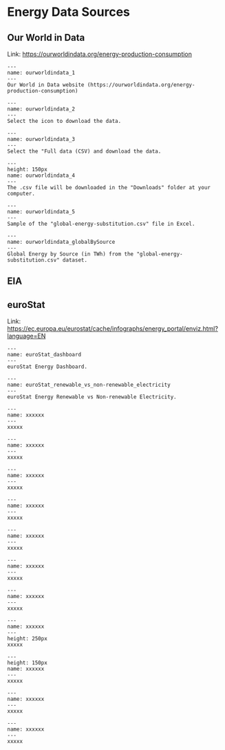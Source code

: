 # Energy Data Sources

## Our World in Data

Link: https://ourworldindata.org/energy-production-consumption 


```{figure} ../images/section4/section4_ourworldindata_1.jpg
---
name: ourworldindata_1
---
Our World in Data website (https://ourworldindata.org/energy-production-consumption)
```

```{figure} ../images/section4/section4_ourworldindata_2.jpg
---
name: ourworldindata_2
---
Select the icon to download the data.
```

```{figure} ../images/section4/section4_ourworldindata_3.jpg
---
name: ourworldindata_3
---
Select the "Full data (CSV) and download the data.
```

```{figure} ../images/section4/section4_ourworldindata_4.jpg
---
height: 150px
name: ourworldindata_4
---
The .csv file will be downloaded in the "Downloads" folder at your computer.
```

```{figure} ../images/section4/section4_ourworldindata_5.jpg
---
name: ourworldindata_5
---
Sample of the "global-energy-substitution.csv" file in Excel.
```

```{figure} ../images/section4/worldDatainPlot_EnergyBySource_plot.jpg
---
name: ourworldindata_globalBySource
---
Global Energy by Source (in TWh) from the "global-energy-substitution.csv" dataset.
```

## EIA

## euroStat

Link: https://ec.europa.eu/eurostat/cache/infographs/energy_portal/enviz.html?language=EN

```{figure} ../images/section4/section4_euroStat_1.jpg
---
name: euroStat_dashboard
---
euroStat Energy Dashboard.
```

```{figure} ../images/section4/section4_euroStat_2.jpg
---
name: euroStat_renewable_vs_non-renewable_electricity
---
euroStat Energy Renewable vs Non-renewable Electricity.
```

```{figure} ../images/section4/section4_euroStat_3.jpg
---
name: xxxxxx
---
xxxxx
```

```{figure} ../images/section4/section4_euroStat_4.jpg
---
name: xxxxxx
---
xxxxx
```


```{figure} ../images/section4/section4_euroStat_5.jpg
---
name: xxxxxx
---
xxxxx
```


```{figure} ../images/section4/section4_euroStat_5.jpg
---
name: xxxxxx
---
xxxxx
```


```{figure} ../images/section4/section4_euroStat_6.jpg
---
name: xxxxxx
---
xxxxx
```


```{figure} ../images/section4/section4_euroStat_7.jpg
---
name: xxxxxx
---
xxxxx
```


```{figure} ../images/section4/section4_euroStat_8.jpg
---
name: xxxxxx
---
xxxxx
```


```{figure} ../images/section4/section4_euroStat_9.jpg
---
name: xxxxxx
---
height: 250px
xxxxx
```


```{figure} ../images/section4/section4_euroStat_10.jpg
---
height: 150px
name: xxxxxx
---
xxxxx
```

```{figure} ../images/section4/section4_euroStat_11.jpg
---
name: xxxxxx
---
xxxxx
```

```{figure} ../images/section4/section4_euroStat_12.jpg
---
name: xxxxxx
---
xxxxx
```